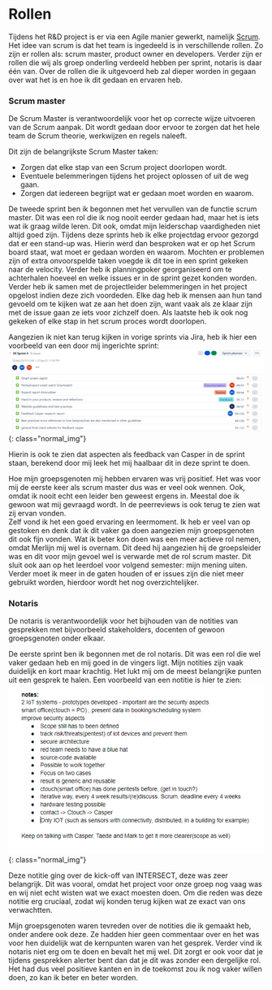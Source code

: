 # Rollen
Tijdens het R&D project is er via een Agile manier gewerkt, namelijk [Scrum](https://agilescrumgroup.nl/wat-is-scrum-methode/).
Het idee van scrum is dat het team is ingedeeld is in verschillende rollen. Zo zijn er rollen als: scrum master, product owner en developers. Verder
zijn er rollen die wij als groep onderling verdeeld hebben per sprint, notaris is daar één van. Over de rollen die ik uitgevoerd heb
zal dieper worden in gegaan over wat het is en hoe ik dit gedaan en ervaren heb.

### Scrum master
De Scrum Master is verantwoordelijk voor het op correcte wijze uitvoeren van de Scrum aanpak.
Dit wordt gedaan door ervoor te zorgen dat het hele team de Scrum theorie, werkwijzen en regels naleeft.

Dit zijn de belangrijkste Scrum Master taken:
- Zorgen dat elke stap van een Scrum project doorlopen wordt.
- Eventuele belemmeringen tijdens het project oplossen of uit de weg gaan.
- Zorgen dat iedereen begrijpt wat er gedaan moet worden en waarom.

De tweede sprint ben ik begonnen met het vervullen van de functie scrum master. Dit was een rol die ik nog nooit eerder gedaan had, maar het is 
iets wat ik graag wilde leren. Dit ook, omdat mijn leiderschap vaardigheden niet altijd goed zijn. Tijdens deze sprints heb ik elke projectdag
ervoor gezorgd dat er een stand-up was. Hierin werd dan besproken wat er op het Scrum board staat, wat moet er gedaan worden en waarom. 
Mochten er problemen zijn of extra onvoorspelde taken voegde ik dit toe in een sprint gekeken naar de velocity. Verder heb ik planningpoker georganiseerd om
te achterhalen hoeveel en welke issues er in de sprint gezet konden worden. Verder heb ik samen met de projectleider belemmeringen in het project opgelost
indien deze zich voordeden. Elke dag heb ik mensen aan hun tand gevoeld om te kijken wat ze aan het doen zijn, want vaak als ze klaar zijn met de issue gaan
ze iets voor zichzelf doen. Als laatste heb ik ook nog gekeken of elke stap in het scrum proces wordt doorlopen.

Aangezien ik niet kan terug kijken in vorige sprints via Jira, heb ik hier een voorbeeld van een door mij ingerichte sprint: <br />
![Sprint planning](../images/project/sprint4.png){: class="normal_img"} <br />

Hierin is ook te zien dat aspecten als feedback van Casper in de sprint staan, berekend door mij leek het mij haalbaar dit in deze sprint te doen.

Hoe mijn groepsgenoten mij hebben ervaren was vrij positief. Het was voor mij de eerste keer als scrum master dus was er veel ook wennen. Ook, omdat
ik nooit echt een leider ben geweest ergens in. Meestal doe ik gewoon wat mij gevraagd wordt. In de peerreviews is ook terug te zien wat zij ervan
vonden.<br />
Zelf vond ik het een goed ervaring en leermoment. Ik heb er veel van op gestoken en denk dat ik dit vaker ga doen aangezien mijn groepsgenoten dit
ook fijn vonden. Wat ik beter kon doen was een meer actieve rol nemen, omdat Merlijn mij wel is overnam. Dit deed hij aangezien hij de groepsleider was
en dit voor mijn gevoel wel is verwarde met de rol scrum master. Dit sluit ook aan op het leerdoel voor volgend semester: mijn mening uiten. Verder 
moet ik meer in de gaten houden of er issues zijn die niet meer gebruikt worden, hierdoor wordt het nog overzichtelijker.

### Notaris
De notaris is verantwoordelijk voor het bijhouden van de notities van gesprekken met bijvoorbeeld stakeholders, docenten of gewoon groepsgenoten
onder elkaar.

De eerste sprint ben ik begonnen met de rol notaris. Dit was een rol die wel vaker gedaan heb en mij goed in de vingers ligt. Mijn notities zijn
vaak duidelijk en kort maar krachtig. Het lukt mij om de meest belangrijke punten uit een gesprek te halen. Een voorbeeld van een notitie is hier te zien: <br />
![Notitie Thomas](../images/project/notes.png){: class="normal_img"} <br />

Deze notitie ging over de kick-off van INTERSECT, deze was zeer belangrijk. Dit was vooral, omdat het project voor onze groep nog vaag was en wij niet echt wisten
wat we exact moesten doen. Om die reden was deze notitie erg cruciaal, zodat wij konden terug kijken wat ze exact van ons verwachtten.

Mijn groepsgenoten waren tevreden over de notities die ik gemaakt heb, onder andere ook deze. Ze hadden hier geen commentaar over en het was
voor hen duidelijk wat de kernpunten waren van het gesprek. Verder vind ik notaris niet erg om te doen en bevalt het mij wel. Dit zorgt er ook voor
dat je tijdens gesprekken alerter bent dan dat je dit was zonder een dergelijke rol. Het had dus veel positieve kanten en in de toekomst zou ik 
nog vaker willen doen, zo kan ik beter en beter worden.